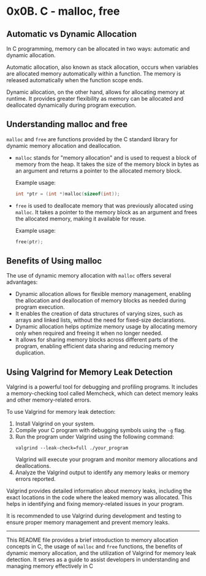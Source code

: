 # 0x0B. C - malloc, free


## Automatic vs Dynamic Allocation

In C programming, memory can be allocated in two ways: automatic and dynamic allocation.

Automatic allocation, also known as stack allocation, occurs when variables are allocated memory automatically within a function. The memory is released automatically when the function scope ends.

Dynamic allocation, on the other hand, allows for allocating memory at runtime. It provides greater flexibility as memory can be allocated and deallocated dynamically during program execution.

## Understanding malloc and free

`malloc` and `free` are functions provided by the C standard library for dynamic memory allocation and deallocation.

- `malloc` stands for "memory allocation" and is used to request a block of memory from the heap. It takes the size of the memory block in bytes as an argument and returns a pointer to the allocated memory block.

  Example usage:
  ```c
  int *ptr = (int *)malloc(sizeof(int));
  ```

- `free` is used to deallocate memory that was previously allocated using `malloc`. It takes a pointer to the memory block as an argument and frees the allocated memory, making it available for reuse.

  Example usage:
  ```c
  free(ptr);
  ```

## Benefits of Using malloc

The use of dynamic memory allocation with `malloc` offers several advantages:

- Dynamic allocation allows for flexible memory management, enabling the allocation and deallocation of memory blocks as needed during program execution.
- It enables the creation of data structures of varying sizes, such as arrays and linked lists, without the need for fixed-size declarations.
- Dynamic allocation helps optimize memory usage by allocating memory only when required and freeing it when no longer needed.
- It allows for sharing memory blocks across different parts of the program, enabling efficient data sharing and reducing memory duplication.

## Using Valgrind for Memory Leak Detection

Valgrind is a powerful tool for debugging and profiling programs. It includes a memory-checking tool called Memcheck, which can detect memory leaks and other memory-related errors.

To use Valgrind for memory leak detection:

1. Install Valgrind on your system.
2. Compile your C program with debugging symbols using the `-g` flag.
3. Run the program under Valgrind using the following command:
   ```
   valgrind --leak-check=full ./your_program
   ```
   Valgrind will execute your program and monitor memory allocations and deallocations.
4. Analyze the Valgrind output to identify any memory leaks or memory errors reported.

Valgrind provides detailed information about memory leaks, including the exact locations in the code where the leaked memory was allocated. This helps in identifying and fixing memory-related issues in your program.

It is recommended to use Valgrind during development and testing to ensure proper memory management and prevent memory leaks.

---

This README file provides a brief introduction to memory allocation concepts in C, the usage of `malloc` and `free` functions, the benefits of dynamic memory allocation, and the utilization of Valgrind for memory leak detection. It serves as a guide to assist developers in understanding and managing memory effectively in C
